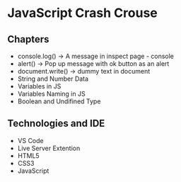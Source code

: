 # JavaScript Crash Crouse

## Chapters
* console.log() -> A message in inspect page - console
* alert()   -> Pop up message with ok button as an alert
* document.write() -> dummy text in document
* String and Number Data
* Variables in JS
* Variables Naming in JS
* Boolean and Undifined Type



## Technologies and IDE

* VS Code
* Live Server Extention
* HTML5
* CSS3
* JavaScript
